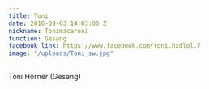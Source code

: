 ```yaml
---
title: Toni
date: 2016-09-03 14:03:00 Z
nickname: Tonimacaroni
function: Gesang
facebook_link: https://www.facebook.com/toni.hxdlol.7
image: "/uploads/Toni_sw.jpg"
---
```


Toni Hörner (Gesang)